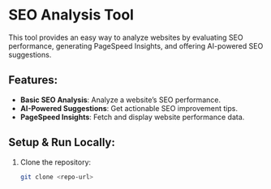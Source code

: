 # SEO Analysis Tool

This tool provides an easy way to analyze websites by evaluating SEO performance, generating PageSpeed Insights, and offering AI-powered SEO suggestions.

## Features:
- **Basic SEO Analysis**: Analyze a website’s SEO performance.
- **AI-Powered Suggestions**: Get actionable SEO improvement tips.
- **PageSpeed Insights**: Fetch and display website performance data.

## Setup & Run Locally:

1. Clone the repository:
   ```bash
   git clone <repo-url>
   ```
